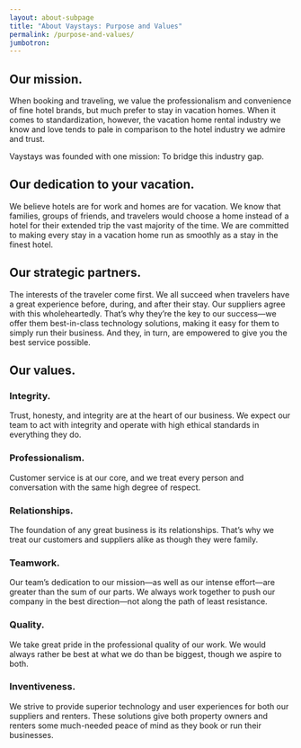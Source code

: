 ```yaml
---
layout: about-subpage
title: "About Vaystays: Purpose and Values"
permalink: /purpose-and-values/
jumbotron: 
---
```


## Our mission.

When booking and traveling, we value the professionalism and convenience of fine hotel brands, but much prefer to stay in vacation homes. When it comes to standardization, however, the vacation home rental industry we know and love tends to pale in comparison to the hotel industry we admire and trust.

Vaystays was founded with one mission: To bridge this industry gap.

## Our dedication to your vacation.

We believe hotels are for work and homes are for vacation. We know that families, groups of friends, and travelers would choose a home instead of a hotel for their extended trip the vast majority of the time. We are committed to making every stay in a vacation home run as smoothly as a stay in the finest hotel.

## Our strategic partners.

The interests of the traveler come first. We all succeed when travelers have a great experience before, during, and after their stay. Our suppliers agree with this wholeheartedly. That’s why they’re the key to our success—we offer them best-in-class technology solutions, making it easy for them to simply run their business. And they, in turn, are empowered to give you the best service possible.

## Our values.

### Integrity.

Trust, honesty, and integrity are at the heart of our business. We expect our team to act with integrity and operate with high ethical standards in everything they do.

### Professionalism.

Customer service is at our core, and we treat every person and conversation with the same high degree of respect.

### Relationships.

The foundation of any great business is its relationships. That’s why we treat our customers and suppliers alike as though they were family.

### Teamwork.

Our team’s dedication to our mission—as well as our intense effort—are greater than the sum of our parts. We always work together to push our company in the best direction—not along the path of least resistance.

### Quality.

We take great pride in the professional quality of our work. We would always rather be best at what we do than be biggest, though we aspire to both.

### Inventiveness.

We strive to provide superior technology and user experiences for both our suppliers and renters. These solutions give both property owners and renters some much-needed peace of mind as they book or run their businesses.
